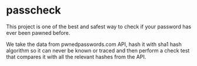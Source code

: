 # passcheck
This project is one of the best and safest way to check if your password has ever been pawned before.

We take the data from pwnedpasswords.com API, hash it with sha1 hash algorithm so it can never be known
or traced and then perform a check test
that compares it with all the relevant hashes from the API.
